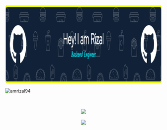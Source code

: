 <p align="center" href="https://github.com/amrizal94"> <img width="1000" height="250" src="https://raw.githubusercontent.com/amrizal94/amrizal94/main/header-image.png")</p>
<br/>
<p align="left"> <img src="https://komarev.com/ghpvc/?username=amrizal94&label=Profile%20views&color=0e75b6&style=flat" alt="amrizal94" /> </p>
<br/>
<br/>
<div align="center"><img src="https://github-readme-stats.vercel.app/api?username=amrizal94&theme=radical&show_icons=true&count_private=true" align="center" /></div>  
<br/>
<div align="center"><img src="https://github-readme-stats.vercel.app/api/top-langs/?username=amrizal94&theme=radical&card_width=445&layout=compact" align="center" /></div> 
